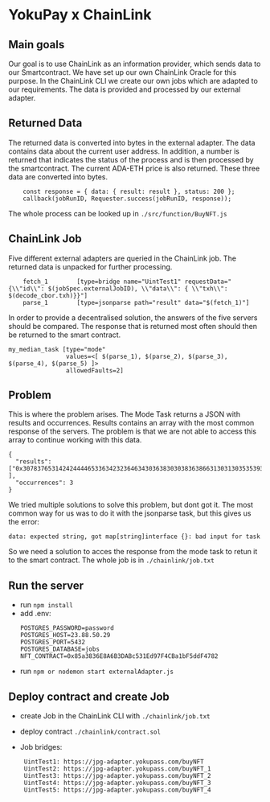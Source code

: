 # YokuPay x ChainLink

## Main goals

Our goal is to use ChainLink as an information provider, which sends data to our Smartcontract. We have set
up our own ChainLink Oracle for this purpose. In the ChainLink CLI we create our own jobs which are adapted
to our requirements. The data is provided and processed by our external adapter.

## Returned Data

The returned data is converted into bytes in the external adapter. The data contains data about the current
user address. In addition, a number is returned that indicates the status of the process and is then processed
by the smartcontract. The current ADA-ETH price is also returned. These three data are converted into bytes.

```const result = Web3.utils.asciiToHex(user + "1" + adaeth);
    const response = { data: { result: result }, status: 200 };
    callback(jobRunID, Requester.success(jobRunID, response));
```

The whole process can be looked up in `./src/function/BuyNFT.js`

## ChainLink Job

Five different external adapters are queried in the ChainLink job. The returned data is unpacked for further
processing.

```
    fetch_1        [type=bridge name="UintTest1" requestData="{\\"id\\": $(jobSpec.externalJobID), \\"data\\": { \\"txh\\": $(decode_cbor.txh)}}"]
    parse_1        [type=jsonparse path="result" data="$(fetch_1)"]
```

In order to provide a decentralised solution, the answers of the five servers should be compared. The response
that is returned most often should then be returned to the smart contract.

```
my_median_task [type="mode"
                values=<[ $(parse_1), $(parse_2), $(parse_3), $(parse_4), $(parse_5) ]>
                allowedFaults=2]
```

## Problem

This is where the problem arises. The Mode Task returns a JSON with results and occurrences. Results
contains an array with the most common response of the servers. The problem is that we are not able to
access this array to continue working with this data.

```
{
  "results": ["0x30783765314242444465336342323646343036383030383638663130313035353932643530376244303732" ],
  "occurrences": 3
}
```

We tried multiple solutions to solve this problem, but dont got it.
The most common way for us was to do it with the jsonparse task, but this gives us the error:

```
data: expected string, got map[string]interface {}: bad input for task
```

So we need a solution to acces the response from the mode task to retun it to the smart contract.
The whole job is in `./chainlink/job.txt`

## Run the server

- run `npm install`
- add .env:
  ```POSTGRES_USER=postgres
  POSTGRES_PASSWORD=password
  POSTGRES_HOST=23.88.50.29
  POSTGRES_PORT=5432
  POSTGRES_DATABASE=jobs
  NFT_CONTRACT=0x85a3836E8A6B3DABc531Ed97F4CBa1bF5ddF4782
  ```
- run `npm or nodemon start externalAdapter.js`

## Deploy contract and create Job

- create Job in the ChainLink CLI with `./chainlink/job.txt`
- deploy contract `./chainlink/contract.sol`

- Job bridges:
  ```
   UintTest1: https://jpg-adapter.yokupass.com/buyNFT
   UintTest2: https://jpg-adapter.yokupass.com/buyNFT_1
   UintTest3: https://jpg-adapter.yokupass.com/buyNFT_2
   UintTest4: https://jpg-adapter.yokupass.com/buyNFT_3
   UintTest5: https://jpg-adapter.yokupass.com/buyNFT_4
  ```

